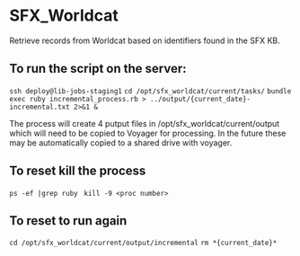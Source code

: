 # SFX_Worldcat

Retrieve records from Worldcat based on identifiers found in the SFX KB.

## To run the script on the server:
`ssh deploy@lib-jobs-staging1`
`cd /opt/sfx_worldcat/current/tasks/`
`bundle exec ruby incremental_process.rb > ../output/{current_date}-incremental.txt 2>&1 &`

The process will create 4 putput files in /opt/sfx_worldcat/current/output which will need to be copied to Voyager for processing.  In the future these may be automatically copied to a shared drive with voyager.

## To reset kill the process
`ps -ef |grep ruby `
`kill -9 <proc number>`

## To reset to run again
`cd /opt/sfx_worldcat/current/output/incremental`
`rm *{current_date}*`
